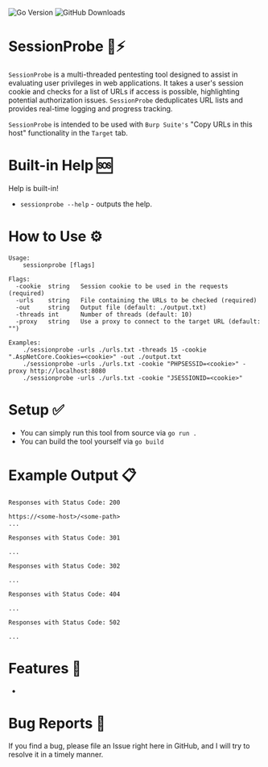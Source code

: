 ![Go Version](https://img.shields.io/github/go-mod/go-version/fw10/sessionprobe)
![GitHub Downloads](https://img.shields.io/github/downloads/fw10/sessionprobe/total)

# SessionProbe 🚀⚡

`SessionProbe` is a multi-threaded pentesting tool designed to assist in evaluating user privileges in web applications. It takes a user's session cookie and checks for a list of URLs if access is possible, highlighting potential authorization issues. `SessionProbe` deduplicates URL lists and provides real-time logging and progress tracking.

`SessionProbe` is intended to be used with `Burp Suite's` "Copy URLs in this host" functionality in the `Target` tab. 

# Built-in Help 🆘

Help is built-in!

- `sessionprobe --help` - outputs the help.

# How to Use ⚙

```text
Usage:
    sessionprobe [flags]

Flags:
  -cookie  string   Session cookie to be used in the requests (required)
  -urls    string   File containing the URLs to be checked (required)
  -out     string   Output file (default: ./output.txt)
  -threads int      Number of threads (default: 10)
  -proxy   string   Use a proxy to connect to the target URL (default: "")

Examples:
    ./sessionprobe -urls ./urls.txt -threads 15 -cookie ".AspNetCore.Cookies=<cookie>" -out ./output.txt
    ./sessionprobe -urls ./urls.txt -cookie "PHPSESSID=<cookie>" -proxy http://localhost:8080
    ./sessionprobe -urls ./urls.txt -cookie "JSESSIONID=<cookie>"
```

# Setup ✅

- You can simply run this tool from source via `go run .` 
- You can build the tool yourself via `go build`

# Example Output 📋

```
Responses with Status Code: 200

https://<some-host>/<some-path>
...

Responses with Status Code: 301

...

Responses with Status Code: 302

...

Responses with Status Code: 404

...

Responses with Status Code: 502

...

```

# Features 🔎 

- <tbd>

# Bug Reports 🐞

If you find a bug, please file an Issue right here in GitHub, and I will try to resolve it in a timely manner.